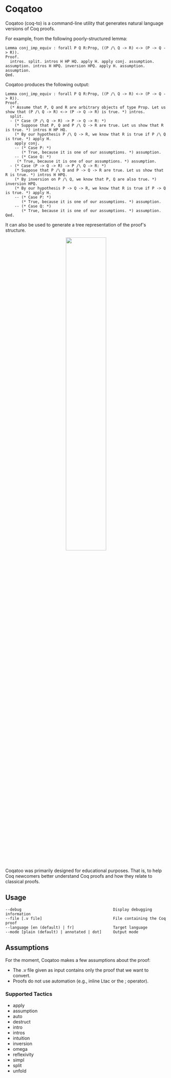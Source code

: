 # Coqatoo
Coqatoo (coq-to) is a command-line utility that generates natural language versions of Coq proofs.

For example, from the following poorly-structured lemma:
```ML
Lemma conj_imp_equiv : forall P Q R:Prop, ((P /\ Q -> R) <-> (P -> Q -> R)).
Proof.
  intros. split. intros H HP HQ. apply H. apply conj. assumption. assumption. intros H HPQ. inversion HPQ. apply H. assumption. assumption.
Qed.
```
Coqatoo produces the following output:
```ML
Lemma conj_imp_equiv : forall P Q R:Prop, ((P /\ Q -> R) <-> (P -> Q -> R)).
Proof.
  (* Assume that P, Q and R are arbitrary objects of type Prop. Let us show that (P /\ Q -> R) <-> (P -> Q -> R) is true. *) intros.
  split.
  - (* Case (P /\ Q -> R) -> P -> Q -> R: *)
    (* Suppose that P, Q and P /\ Q -> R are true. Let us show that R is true. *) intros H HP HQ.
    (* By our hypothesis P /\ Q -> R, we know that R is true if P /\ Q  is true. *) apply H.
    apply conj.
    -- (* Case P: *)
       (* True, because it is one of our assumptions. *) assumption.
    -- (* Case Q: *)
     (* True, because it is one of our assumptions. *) assumption.
  - (* Case (P -> Q -> R) -> P /\ Q -> R: *)
    (* Suppose that P /\ Q and P -> Q -> R are true. Let us show that R is true. *) intros H HPQ.
    (* By inversion on P /\ Q, we know that P, Q are also true. *) inversion HPQ.
    (* By our hypothesis P -> Q -> R, we know that R is true if P -> Q  is true. *) apply H.
    -- (* Case P: *)
       (* True, because it is one of our assumptions. *) assumption.
    -- (* Case Q: *)
       (* True, because it is one of our assumptions. *) assumption.
Qed.
```

It can also be used to generate a tree representation of the proof's structure.
<div style="text-align:center"><img src="https://i.imgur.com/3vwBaw0.png" width="50%" /></div>

Coqatoo was primarily designed for educational purposes. That is, to help Coq newcomers better understand Coq proofs and how they relate to classical proofs.

## Usage
```
--debug                                        Display debugging information
--file [.v file]                               File containing the Coq proof
--language [en (default) | fr]                 Target language
--mode [plain (default) | annotated | dot]     Output mode
```

## Assumptions
For the moment, Coqatoo makes a few assumptions about the proof:
 - The .v file given as input contains only the proof that we want to convert.
 - Proofs do not use automation (e.g., inline Ltac or the ; operator).

### Supported Tactics
 - apply
 - assumption
 - auto
 - destruct
 - intro
 - intros
 - intuition
 - inversion
 - omega
 - reflexivity
 - simpl
 - split
 - unfold